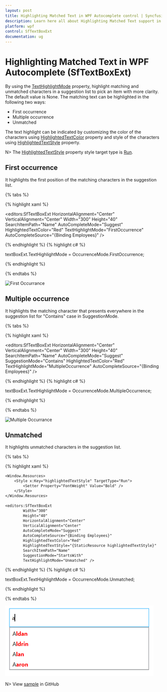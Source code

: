 ```yaml
---
layout: post
title: Highlighting Matched Text in WPF Autocomplete control | Syncfusion
description: Learn here all about Highlighting Matched Text support in Syncfusion WPF Autocomplete (SfTextBoxExt) control and more.
platform: wpf
control: SfTextBoxExt
documentation: ug
---
```


# Highlighting Matched Text in WPF Autocomplete (SfTextBoxExt)

By using the [TextHighlightMode](https://help.syncfusion.com/cr/wpf/Syncfusion.Windows.Controls.Input.SfTextBoxExt.html#Syncfusion_Windows_Controls_Input_SfTextBoxExt_TextHighlightMode) property, highlight matching and unmatched characters in a suggestion list to pick an item with more clarity. The default value is None. The matching text can be highlighted in the following two ways:

* First occurrence
* Multiple occurrence
* Unmatched

The text highlight can be indicated by customizing the color of the characters using [HighlightedTextColor](https://help.syncfusion.com/cr/wpf/Syncfusion.Windows.Controls.Input.SfTextBoxExt.html#Syncfusion_Windows_Controls_Input_SfTextBoxExt_HighlightedTextColor) property and style of the characters using [HighlightedTextStyle](https://help.syncfusion.com/cr/wpf/Syncfusion.Windows.Controls.Input.SfTextBoxExt.html#Syncfusion_Windows_Controls_Input_SfTextBoxExt_HighlightedTextStyle) property.

N> The [HighlightedTextStyle](https://help.syncfusion.com/cr/wpf/Syncfusion.Windows.Controls.Input.SfTextBoxExt.html#Syncfusion_Windows_Controls_Input_SfTextBoxExt_HighlightedTextStyle) property style target type is [Run](https://docs.microsoft.com/en-us/dotnet/api/system.windows.documents.run?view=net-5.0).

## First occurrence

It highlights the first position of the matching characters in the suggestion list.

{% tabs %}

{% highlight xaml %}

<editors:SfTextBoxExt HorizontalAlignment="Center" 
                      VerticalAlignment="Center" 
                      Width="300"
                      Height="40"
                      SearchItemPath="Name"
                      AutoCompleteMode="Suggest"
                      HighlightedTextColor="Red"
                      TextHighlightMode="FirstOccurrence"
                      AutoCompleteSource="{Binding Employees}" />

{% endhighlight %}
{% highlight c# %}

textBoxExt.TextHighlightMode = OccurrenceMode.FirstOccurrence;

{% endhighlight %}

{% endtabs %}

![First Occurrance](Highlighting_matched_text_images/FirstOccurrance.png)

## Multiple occurrence

It highlights the matching character that presents everywhere in the suggestion list for "Contains" case in SuggestionMode.

{% tabs %}

{% highlight xaml %}

<editors:SfTextBoxExt HorizontalAlignment="Center" 
                      VerticalAlignment="Center" 
                      Width="300"
                      Height="40"
                      SearchItemPath="Name"
                      AutoCompleteMode="Suggest"
                      SuggestionMode="Contains"
                      HighlightedTextColor="Red"
                      TextHighlightMode="MultipleOccurrence"
                      AutoCompleteSource="{Binding Employees}" />

{% endhighlight %}
{% highlight c# %}

textBoxExt.TextHighlightMode = OccurrenceMode.MultipleOccurrence;

{% endhighlight %}

{% endtabs %}

![Multiple Occurrance](Highlighting_matched_text_images/MultipleOccurrance.png)


## Unmatched

It highlights unmatched characters in the suggestion list.

{% tabs %}

{% highlight xaml %}

    <Window.Resources>
        <Style x:Key="highlightedTextStyle" TargetType="Run">
            <Setter Property="FontWeight" Value="Bold" />
        </Style>
    </Window.Resources>

    <editors:SfTextBoxExt
            Width="300"
            Height="40"
            HorizontalAlignment="Center"
            VerticalAlignment="Center"
            AutoCompleteMode="Suggest"
            AutoCompleteSource="{Binding Employees}"
            HighlightedTextColor="Red"
            HighlightedTextStyle="{StaticResource highlightedTextStyle}"
            SearchItemPath="Name"
            SuggestionMode="StartsWith"
            TextHighlightMode="Unmatched" />

{% endhighlight %}
{% highlight c# %}

textBoxExt.TextHighlightMode = OccurrenceMode.Unmatched;

{% endhighlight %}

{% endtabs %}

![Multiple Occurrance](Highlighting_matched_text_images/Unmatched.png)


N> View [sample](https://github.com/SyncfusionExamples/wpf-textboxext-examples/tree/master/Samples/TextHighlightMode) in GitHub
